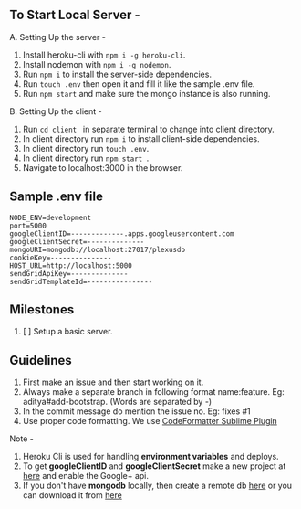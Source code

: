 ## To Start Local Server -
 A. Setting Up the server -
   1. Install heroku-cli with `npm i -g heroku-cli`.
   2. Install nodemon with `npm i -g nodemon`.
   3. Run `npm i` to install the server-side dependencies.
   4. Run `touch .env` then open it and fill it like the sample .env file.
   5. Run `npm start` and make sure the mongo instance is also running.

 B. Setting Up the client -
   1. Run `cd client ` in separate terminal to change into client directory.
   2. In client directory run `npm i` to install client-side dependencies.
   3. In client directory run `touch .env`.
   4. In client directory run `npm start `.
   5. Navigate to localhost:3000 in the browser.

## Sample .env file
```
NODE_ENV=development
port=5000
googleClientID=-------------.apps.googleusercontent.com
googleClientSecret=--------------
mongoURI=mongodb://localhost:27017/plexusdb
cookieKey=---------------
HOST_URL=http://localhost:5000
sendGridApiKey=--------------
sendGridTemplateId=----------------
```

## Milestones
 1. [ ] Setup a basic server.

## Guidelines
 1. First make an issue and then start working on it.
 2. Always make a separate branch in following format name:feature. Eg: aditya#add-bootstrap. (Words are separated by -)
 3. In the commit message do mention the issue no. Eg: fixes #1
 4. Use proper code formatting. We use [CodeFormatter Sublime Plugin](https://github.com/akalongman/sublimetext-codeformatter)

Note -
1. Heroku Cli is used for handling **environment variables** and deploys.
2. To get **googleClientID** and **googleClientSecret** make a new project at [here](https://console.developers.google.com) and enable the Google+ api.
3. If you don't have **mongodb** locally, then create a remote db [here](https://mlab.com/home) or you can download it from [here](https://www.mongodb.com/download-center?jmp=docs&_ga=2.47151591.1318332256.1507577170-1071278786.1507217039#community)
